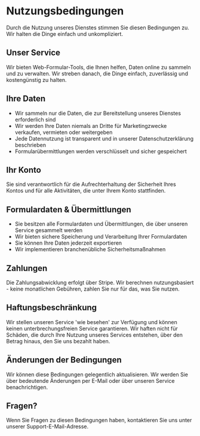 # Nutzungsbedingungen

Durch die Nutzung unseres Dienstes stimmen Sie diesen Bedingungen zu. Wir halten die Dinge einfach und unkompliziert.

## Unser Service

Wir bieten Web-Formular-Tools, die Ihnen helfen, Daten online zu sammeln und zu verwalten. Wir streben danach, die Dinge einfach, zuverlässig und kostengünstig zu halten.

## Ihre Daten

- Wir sammeln nur die Daten, die zur Bereitstellung unseres Dienstes erforderlich sind
- Wir werden Ihre Daten niemals an Dritte für Marketingzwecke verkaufen, vermieten oder weitergeben
- Jede Datennutzung ist transparent und in unserer Datenschutzerklärung beschrieben
- Formularübermittlungen werden verschlüsselt und sicher gespeichert

## Ihr Konto

Sie sind verantwortlich für die Aufrechterhaltung der Sicherheit Ihres Kontos und für alle Aktivitäten, die unter Ihrem Konto stattfinden.

## Formulardaten & Übermittlungen

- Sie besitzen alle Formulardaten und Übermittlungen, die über unseren Service gesammelt werden
- Wir bieten sichere Speicherung und Verarbeitung Ihrer Formulardaten
- Sie können Ihre Daten jederzeit exportieren
- Wir implementieren branchenübliche Sicherheitsmaßnahmen

## Zahlungen

Die Zahlungsabwicklung erfolgt über Stripe. Wir berechnen nutzungsbasiert - keine monatlichen Gebühren, zahlen Sie nur für das, was Sie nutzen.

## Haftungsbeschränkung

Wir stellen unseren Service 'wie besehen' zur Verfügung und können keinen unterbrechungsfreien Service garantieren. Wir haften nicht für Schäden, die durch Ihre Nutzung unseres Services entstehen, über den Betrag hinaus, den Sie uns bezahlt haben.

## Änderungen der Bedingungen

Wir können diese Bedingungen gelegentlich aktualisieren. Wir werden Sie über bedeutende Änderungen per E-Mail oder über unseren Service benachrichtigen.

## Fragen?

Wenn Sie Fragen zu diesen Bedingungen haben, kontaktieren Sie uns unter unserer Support-E-Mail-Adresse.